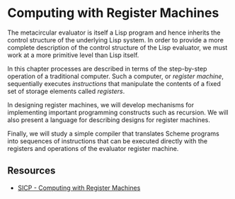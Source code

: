 # Computing with Register Machines

The metacircular evaluator is itself a Lisp program and hence inherits the control structure of the underlying Lisp system. In order to provide a more complete description of the control structure of the Lisp evaluator, we must work at a more primitive level than Lisp itself.

In this chapter processes are described in terms of the step-by-step operation of a traditional computer. Such a computer, or _register machine_, sequentially executes _instructions_ that manipulate the contents of a fixed set of storage elements called _registers_.

In designing register machines, we will develop mechanisms for implementing important programming constructs such as recursion. We will also present a language for describing designs for register machines.

Finally, we will study a simple compiler that translates Scheme programs into sequences of instructions that can be executed directly with the registers and operations of the evaluator register machine.

## Resources

- [SICP - Computing with Register Machines](https://mitpress.mit.edu/sites/default/files/sicp/full-text/book/book-Z-H-30.html)
